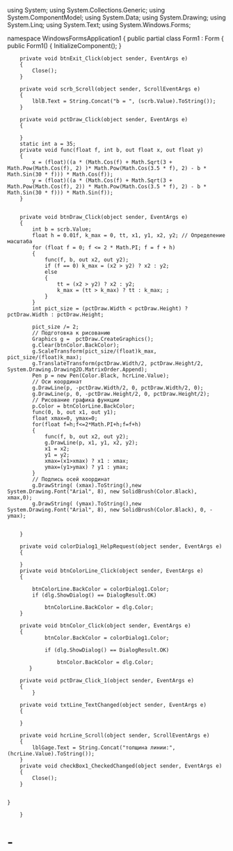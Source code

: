 using System;
using System.Collections.Generic;
using System.ComponentModel;
using System.Data;
using System.Drawing;
using System.Linq;
using System.Text;
using System.Windows.Forms;

namespace WindowsFormsApplication1
{
    public partial class Form1 : Form
    {
        public Form1()
        {
            InitializeComponent();
        }
        
        private void btnExit_Click(object sender, EventArgs e)
        {
            Close();
        }
        
        private void scrb_Scroll(object sender, ScrollEventArgs e)
        {
            lblB.Text = String.Concat("b = ", (scrb.Value).ToString());
        }

        private void pctDraw_Click(object sender, EventArgs e)
        {

        }
        static int a = 35;
        private void func(float f, int b, out float x, out float y)
        {
            x = (float)((a * (Math.Cos(f) + Math.Sqrt(3 + Math.Pow(Math.Cos(f), 2) )* Math.Pow(Math.Cos(3.5 * f), 2) - b * Math.Sin(30 * f))) * Math.Cos(f));
            y = (float)((a * (Math.Cos(f) + Math.Sqrt(3 + Math.Pow(Math.Cos(f), 2)) * Math.Pow(Math.Cos(3.5 * f), 2) - b * Math.Sin(30 * f))) * Math.Sin(f));
        }

        
        private void btnDraw_Click(object sender, EventArgs e)
        {
            int b = scrb.Value;
            float h = 0.01f, k_max = 0, tt, x1, y1, x2, y2; // Определение масштаба          
            for (float f = 0; f <= 2 * Math.PI; f = f + h)
            {
                func(f, b, out x2, out y2);
                if (f == 0) k_max = (x2 > y2) ? x2 : y2;
                else
                {
                    tt = (x2 > y2) ? x2 : y2;
                    k_max = (tt > k_max) ? tt : k_max; ;
                }
            } 
            int pict_size = (pctDraw.Width < pctDraw.Height) ? pctDraw.Width : pctDraw.Height;

            pict_size /= 2; 
            // Подготовка к рисованию             
            Graphics g =  pctDraw.CreateGraphics();
            g.Clear(btnColor.BackColor);                
            g.ScaleTransform(pict_size/(float)k_max, pict_size/(float)k_max);              
            g.TranslateTransform(pctDraw.Width/2, pctDraw.Height/2, System.Drawing.Drawing2D.MatrixOrder.Append);             
            Pen p = new Pen(Color.Black, hcrLine.Value);              
            // Оси координат             
            g.DrawLine(p, -pctDraw.Width/2, 0, pctDraw.Width/2, 0);              
            g.DrawLine(p, 0, -pctDraw.Height/2, 0, pctDraw.Height/2);             
            // Рисование графика функции             
            p.Color = btnColorLine.BackColor;              
            func(0, b, out x1, out y1);              
            float xmax=0, ymax=0;             
            for(float f=h;f<=2*Math.PI+h;f=f+h)     
            {     
                func(f, b, out x2, out y2);      
                g.DrawLine(p, x1, y1, x2, y2);                  
                x1 = x2;                  
                y1 = y2;                  
                xmax=(x1>xmax) ? x1 : xmax;                  
                ymax=(y1>ymax) ? y1 : ymax;              
            }             
            // Подпись осей координат             
            g.DrawString( (xmax).ToString(),new System.Drawing.Font("Arial", 8), new SolidBrush(Color.Black),  xmax,0);              
            g.DrawString( (ymax).ToString(),new System.Drawing.Font("Arial", 8), new SolidBrush(Color.Black), 0, -ymax);

            
        }

        private void colorDialog1_HelpRequest(object sender, EventArgs e)
        {

        }
        private void btnColorLine_Click(object sender, EventArgs e)
        {

            btnColorLine.BackColor = colorDialog1.Color;
            if (dlg.ShowDialog() == DialogResult.OK)

                btnColorLine.BackColor = dlg.Color;
        }

        private void btnColor_Click(object sender, EventArgs e)
        {
                btnColor.BackColor = colorDialog1.Color;
          
                if (dlg.ShowDialog() == DialogResult.OK)  
                    
                    btnColor.BackColor = dlg.Color; 
           }

        private void pctDraw_Click_1(object sender, EventArgs e)
        {
            }

        private void txtLine_TextChanged(object sender, EventArgs e)
        {

        }

        private void hcrLine_Scroll(object sender, ScrollEventArgs e)
        {
            lblGage.Text = String.Concat("толщина линии:",(hcrLine.Value).ToString());
        }
        private void checkBox1_CheckedChanged(object sender, EventArgs e)
        {
            Close();
        }
        
        
    }     

        }
  


# -
